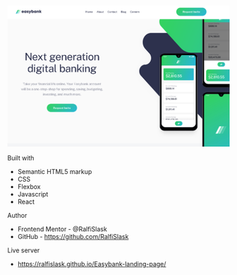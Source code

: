 ![Easybank-Landing-Page](./preview.png)

Built with

- Semantic HTML5 markup
- CSS
- Flexbox
- Javascript
- React

Author

- Frontend Mentor - @RalfiSlask
- GitHub - https://github.com/RalfiSlask

Live server

- https://ralfislask.github.io/Easybank-landing-page/
